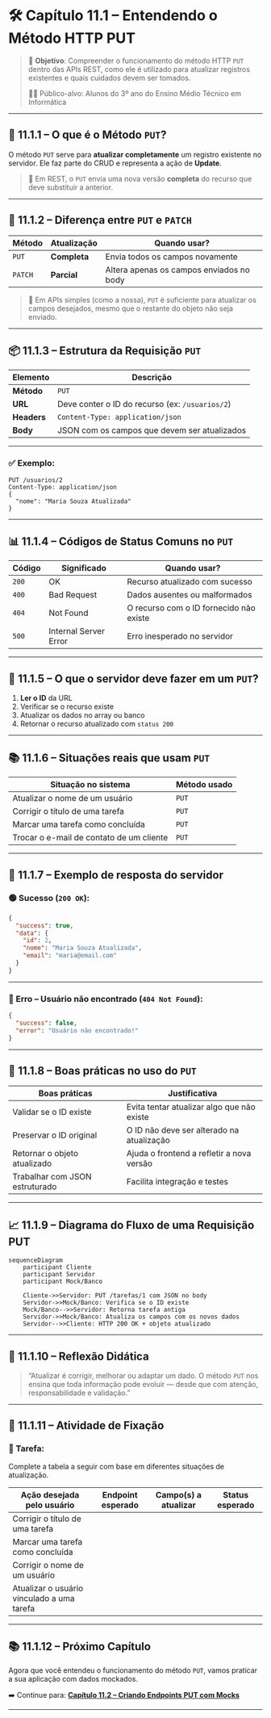 # 🛠️ Capítulo 11.1 – Entendendo o Método HTTP PUT

> 🎯 **Objetivo**: Compreender o funcionamento do método HTTP `PUT` dentro das APIs REST, como ele é utilizado para atualizar registros existentes e quais cuidados devem ser tomados.
>
> 👨‍🎓 Público-alvo: Alunos do 3º ano do Ensino Médio Técnico em Informática

---

## 🔄 11.1.1 – O que é o Método `PUT`?

O método `PUT` serve para **atualizar completamente** um registro existente no servidor. Ele faz parte do CRUD e representa a ação de **Update**.

> 🧠 Em REST, o `PUT` envia uma nova versão **completa** do recurso que deve substituir a anterior.

---

## 🧰 11.1.2 – Diferença entre `PUT` e `PATCH`

| Método  | Atualização  | Quando usar?                             |
| ------- | ------------ | ---------------------------------------- |
| `PUT`   | **Completa** | Envia todos os campos novamente          |
| `PATCH` | **Parcial**  | Altera apenas os campos enviados no body |

> 🔎 Em APIs simples (como a nossa), `PUT` é suficiente para atualizar os campos desejados, mesmo que o restante do objeto não seja enviado.

---

## 📦 11.1.3 – Estrutura da Requisição `PUT`

| Elemento    | Descrição                                       |
| ----------- | ----------------------------------------------- |
| **Método**  | `PUT`                                           |
| **URL**     | Deve conter o ID do recurso (ex: `/usuarios/2`) |
| **Headers** | `Content-Type: application/json`                |
| **Body**    | JSON com os campos que devem ser atualizados    |

---

### ✅ Exemplo:

```http
PUT /usuarios/2
Content-Type: application/json
{
  "nome": "Maria Souza Atualizada"
}
```

------

## 📊 11.1.4 – Códigos de Status Comuns no `PUT`

| Código | Significado           | Quando usar?                            |
| ------ | --------------------- | --------------------------------------- |
| `200`  | OK                    | Recurso atualizado com sucesso          |
| `400`  | Bad Request           | Dados ausentes ou malformados           |
| `404`  | Not Found             | O recurso com o ID fornecido não existe |
| `500`  | Internal Server Error | Erro inesperado no servidor             |

------

## 🧠 11.1.5 – O que o servidor deve fazer em um `PUT`?

1. **Ler o ID** da URL
2. Verificar se o recurso existe
3. Atualizar os dados no array ou banco
4. Retornar o recurso atualizado com `status 200`

------

## 📚 11.1.6 – Situações reais que usam `PUT`

| Situação no sistema                      | Método usado |
| ---------------------------------------- | ------------ |
| Atualizar o nome de um usuário           | `PUT`        |
| Corrigir o título de uma tarefa          | `PUT`        |
| Marcar uma tarefa como concluída         | `PUT`        |
| Trocar o e-mail de contato de um cliente | `PUT`        |

------

## 🧪 11.1.7 – Exemplo de resposta do servidor

### 🟢 Sucesso (`200 OK`):

```json
{
  "success": true,
  "data": {
    "id": 2,
    "nome": "Maria Souza Atualizada",
    "email": "maria@email.com"
  }
}
```

------

### 🔴 Erro – Usuário não encontrado (`404 Not Found`):

```json
{
  "success": false,
  "error": "Usuário não encontrado!"
}
```

------

## 📘 11.1.8 – Boas práticas no uso do `PUT`

| Boas práticas                  | Justificativa                              |
| ------------------------------ | ------------------------------------------ |
| Validar se o ID existe         | Evita tentar atualizar algo que não existe |
| Preservar o ID original        | O ID não deve ser alterado na atualização  |
| Retornar o objeto atualizado   | Ajuda o frontend a refletir a nova versão  |
| Trabalhar com JSON estruturado | Facilita integração e testes               |

------

## 📈 11.1.9 – Diagrama do Fluxo de uma Requisição PUT

```mermaid
sequenceDiagram
    participant Cliente
    participant Servidor
    participant Mock/Banco

    Cliente->>Servidor: PUT /tarefas/1 com JSON no body
    Servidor->>Mock/Banco: Verifica se o ID existe
    Mock/Banco-->>Servidor: Retorna tarefa antiga
    Servidor->>Mock/Banco: Atualiza os campos com os novos dados
    Servidor-->>Cliente: HTTP 200 OK + objeto atualizado
```

------

## 🧠 11.1.10 – Reflexão Didática

> “Atualizar é corrigir, melhorar ou adaptar um dado. O método `PUT` nos ensina que toda informação pode evoluir — desde que com atenção, responsabilidade e validação.”

------

## 📝 11.1.11 – Atividade de Fixação

### 📌 Tarefa:

Complete a tabela a seguir com base em diferentes situações de atualização.

| Ação desejada pelo usuário                 | Endpoint esperado | Campo(s) a atualizar | Status esperado |
| ------------------------------------------ | ----------------- | -------------------- | --------------- |
| Corrigir o título de uma tarefa            |                   |                      |                 |
| Marcar uma tarefa como concluída           |                   |                      |                 |
| Corrigir o nome de um usuário              |                   |                      |                 |
| Atualizar o usuário vinculado a uma tarefa |                   |                      |                 |

------

## 📚 11.1.12 – Próximo Capítulo

Agora que você entendeu o funcionamento do método `PUT`, vamos praticar a sua aplicação com dados mockados.

➡️ Continue para: **[Capítulo 11.2 – Criando Endpoints PUT com Mocks](https://chatgpt.com/g/g-p-67e5b2a26c7c81918301ede108f78b6a-backend-nodejs/c/cap11-2-criando-put.md)**

------


